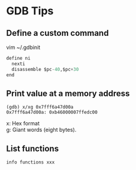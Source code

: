 # GDB Tips

## Define a custom command
vim ~/.gdbinit
```Python
define ni
  nexti
  disassemble $pc-40,$pc+30
end
```

## Print value at a memory address
```
(gdb) x/xg 0x7fff6a47d00a 
0x7fff6a47d00a: 0xb46000007ffedc00
```
x: Hex format  
g: Giant words (eight bytes).

## List functions
```Bash
info functions xxx
```